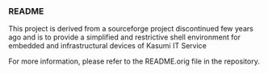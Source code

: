 ### README ###

This project is derived from a sourceforge project discontinued few years ago and is to provide a simplified and restrictive shell environment for embedded and infrastructural devices of Kasumi IT Service

For more information, please refer to the README.orig file in the repository.